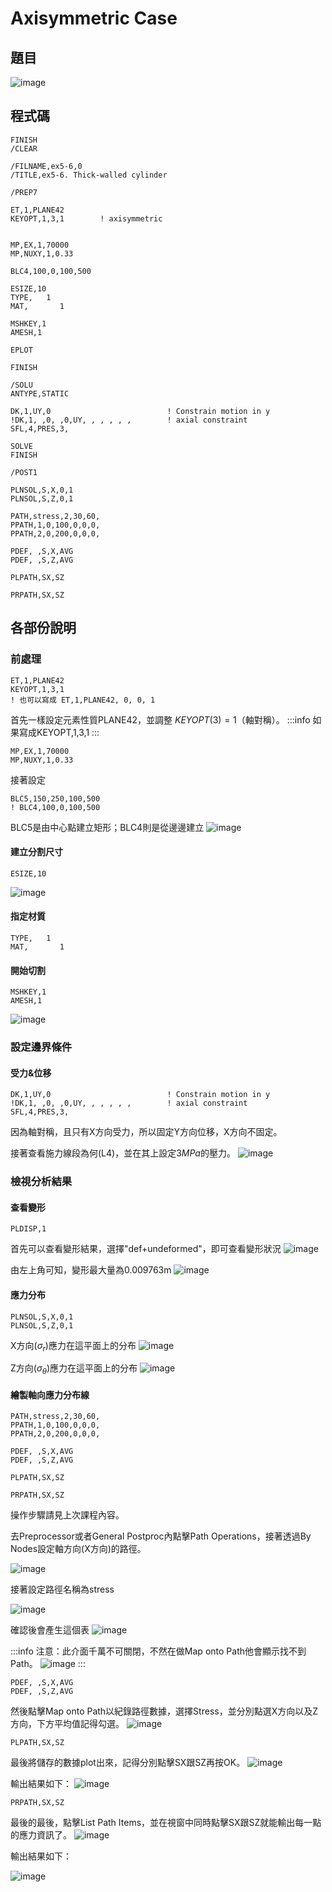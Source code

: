 # Axisymmetric Case

## 題目

![image](https://hackmd.io/_uploads/B1ML52xCJl.png)

## 程式碼

```
FINISH
/CLEAR

/FILNAME,ex5-6,0   
/TITLE,ex5-6. Thick-walled cylinder

/PREP7  

ET,1,PLANE42
KEYOPT,1,3,1        ! axisymmetric    

 
MP,EX,1,70000 
MP,NUXY,1,0.33  

BLC4,100,0,100,500  

ESIZE,10
TYPE,   1   
MAT,       1

MSHKEY,1
AMESH,1 

EPLOT

FINISH  

/SOLU
ANTYPE,STATIC

DK,1,UY,0                          ! Constrain motion in y
!DK,1, ,0, ,0,UY, , , , , ,        ! axial constraint
SFL,4,PRES,3,

SOLVE
FINISH

/POST1  

PLNSOL,S,X,0,1  
PLNSOL,S,Z,0,1  

PATH,stress,2,30,60,
PPATH,1,0,100,0,0,0,
PPATH,2,0,200,0,0,0,

PDEF, ,S,X,AVG  
PDEF, ,S,Z,AVG  
 
PLPATH,SX,SZ

PRPATH,SX,SZ

```

## 各部份說明

### 前處理
```
ET,1,PLANE42
KEYOPT,1,3,1  
! 也可以寫成 ET,1,PLANE42, 0, 0, 1
```

首先一樣設定元素性質PLANE42，並調整 $KEYOPT(3)=1$（軸對稱）。
:::info
如果寫成KEYOPT,1,3,1 
:::


```
MP,EX,1,70000 
MP,NUXY,1,0.33 
```
接著設定


```
BLC5,150,250,100,500
! BLC4,100,0,100,500 
```
BLC5是由中心點建立矩形；BLC4則是從邊邊建立
![image](https://hackmd.io/_uploads/HJ8An3eAJx.png)

#### 建立分割尺寸

```
ESIZE,10
```

![image](https://hackmd.io/_uploads/rklAphxCJx.png)


#### 指定材質

```
TYPE,   1   
MAT,       1
```

#### 開始切割

```
MSHKEY,1
AMESH,1 
```

![image](https://hackmd.io/_uploads/S1ObyagR1x.png)

### 設定邊界條件

#### 受力&位移
```
DK,1,UY,0                          ! Constrain motion in y
!DK,1, ,0, ,0,UY, , , , , ,        ! axial constraint
SFL,4,PRES,3,
```
因為軸對稱，且只有X方向受力，所以固定Y方向位移，X方向不固定。

接著查看施力線段為何(L4)，並在其上設定$3MPa$的壓力。
![image](https://hackmd.io/_uploads/ry5QG6lRJx.png)

### 檢視分析結果

#### 查看變形
```
PLDISP,1
```

首先可以查看變形結果，選擇"def+undeformed"，即可查看變形狀況
![image](https://hackmd.io/_uploads/S1SvmTgCye.png)

由左上角可知，變形最大量為0.009763m
![image](https://hackmd.io/_uploads/H1UQEpeA1l.png)

#### 應力分布
```
PLNSOL,S,X,0,1  
PLNSOL,S,Z,0,1
```

X方向($σ_{r}$)應力在這平面上的分布
![image](https://hackmd.io/_uploads/B1tHI6xRkg.png)

Z方向($σ_{θ}$)應力在這平面上的分布
![image](https://hackmd.io/_uploads/ByaQUTeA1x.png)

#### 繪製軸向應力分布線

```
PATH,stress,2,30,60,
PPATH,1,0,100,0,0,0,
PPATH,2,0,200,0,0,0,

PDEF, ,S,X,AVG  
PDEF, ,S,Z,AVG  
 
PLPATH,SX,SZ

PRPATH,SX,SZ
```

操作步驟請見上次課程內容。

去Preprocessor或者General Postproc內點擊Path Operations，接著透過By Nodes設定軸方向(X方向)的路徑。

![image](https://hackmd.io/_uploads/BkvRO6xR1e.png)

接著設定路徑名稱為stress

![image](https://hackmd.io/_uploads/SJvJYpeAkg.png)

確認後會產生這個表
![image](https://hackmd.io/_uploads/BJLzFTgRye.png)

:::info
注意：此介面千萬不可關閉，不然在做Map onto Path他會顯示找不到Path。
![image](https://hackmd.io/_uploads/S19JRpgCyg.png)
:::

```
PDEF, ,S,X,AVG  
PDEF, ,S,Z,AVG  
```

然後點擊Map onto Path以紀錄路徑數據，選擇Stress，並分別點選X方向以及Z方向，下方平均值記得勾選。
![image](https://hackmd.io/_uploads/H16qc6eCyg.png)

```
PLPATH,SX,SZ
```
最後將儲存的數據plot出來，記得分別點擊SX跟SZ再按OK。
![image](https://hackmd.io/_uploads/SJ-6hpg0yx.png)

輸出結果如下：
![image](https://hackmd.io/_uploads/HkQzUpxC1l.png)

```
PRPATH,SX,SZ
```
最後的最後，點擊List Path Items，並在視窗中同時點擊SX跟SZ就能輸出每一點的應力資訊了。
![image](https://hackmd.io/_uploads/HJn4yCeRJg.png)

輸出結果如下：

![image](https://hackmd.io/_uploads/rybtCaeRJe.png)
